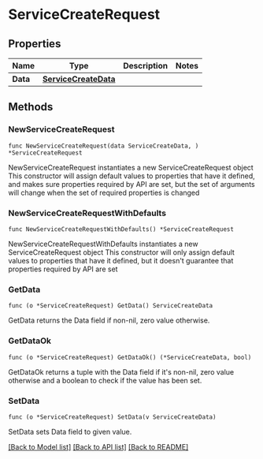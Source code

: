 # ServiceCreateRequest

## Properties

Name | Type | Description | Notes
------------ | ------------- | ------------- | -------------
**Data** | [**ServiceCreateData**](ServiceCreateData.md) |  | 

## Methods

### NewServiceCreateRequest

`func NewServiceCreateRequest(data ServiceCreateData, ) *ServiceCreateRequest`

NewServiceCreateRequest instantiates a new ServiceCreateRequest object
This constructor will assign default values to properties that have it defined,
and makes sure properties required by API are set, but the set of arguments
will change when the set of required properties is changed

### NewServiceCreateRequestWithDefaults

`func NewServiceCreateRequestWithDefaults() *ServiceCreateRequest`

NewServiceCreateRequestWithDefaults instantiates a new ServiceCreateRequest object
This constructor will only assign default values to properties that have it defined,
but it doesn't guarantee that properties required by API are set

### GetData

`func (o *ServiceCreateRequest) GetData() ServiceCreateData`

GetData returns the Data field if non-nil, zero value otherwise.

### GetDataOk

`func (o *ServiceCreateRequest) GetDataOk() (*ServiceCreateData, bool)`

GetDataOk returns a tuple with the Data field if it's non-nil, zero value otherwise
and a boolean to check if the value has been set.

### SetData

`func (o *ServiceCreateRequest) SetData(v ServiceCreateData)`

SetData sets Data field to given value.



[[Back to Model list]](../README.md#documentation-for-models) [[Back to API list]](../README.md#documentation-for-api-endpoints) [[Back to README]](../README.md)


